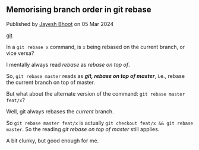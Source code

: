 <article itemscope itemtype="https://schema.org/Article" itemid="urn:uuid:aa8b98ca-36f9-4a95-9b18-2b8a75335e17" class="h-entry">

<hgroup>

<h1 class="p-name">Memorising branch order in git rebase</h1>

<p> Published by <a class="p-author h-card" href="https://bhoot.dev/about">Jayesh Bhoot</a> on <time class="dt-published" datetime="2024-03-05">05 Mar 2024</time> </p>

<p class="tags"><a class="p-category" href="" rel="tag">git</a></p>

</hgroup>

<div class="e-content">


In a `git rebase x` command, is `x` being rebased on the current branch, or vice versa?

I mentally always read <i>rebase</i> as <i>rebase on top of</i>.

So, `git rebase master` reads as <strong><i>git, rebase on top of master</i></strong>, i.e., rebase the current branch on top of master.

But what about the alternate version of the command: `git rebase master feat/x`?

Well, git always rebases the *current* branch.

So `git rebase master feat/x` is actually `git checkout feat/x && git rebase master`. So the reading <i>git rebase on top of master</i> still applies.

A bit clunky, but good enough for me.

</div>
</article>